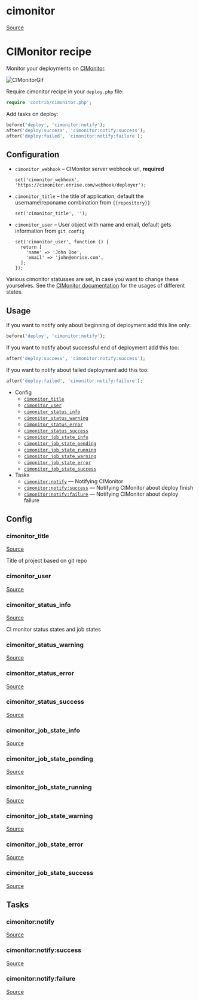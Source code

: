 <!-- DO NOT EDIT THIS FILE! -->
<!-- Instead edit contrib/cimonitor.php -->
<!-- Then run bin/docgen -->

# cimonitor

[Source](/contrib/cimonitor.php)


# CIMonitor recipe

Monitor your deployments on [CIMonitor](https://github.com/CIMonitor/CIMonitor).

![CIMonitorGif](https://www.steefmin.xyz/deployer-example.gif)

Require cimonitor recipe in your `deploy.php` file:

```php
require 'contrib/cimonitor.php';
```

Add tasks on deploy:

```php
before('deploy', 'cimonitor:notify');
after('deploy:success', 'cimonitor:notify:success');
after('deploy:failed', 'cimonitor:notify:failure');
```

## Configuration

- `cimonitor_webhook` – CIMonitor server webhook url, **required**
  ```
  set('cimonitor_webhook', 'https://cimonitor.enrise.com/webhook/deployer');
  ```
- `cimonitor_title` – the title of application, default the username\reponame combination from `{{repository}}`
  ```
  set('cimonitor_title', '');
  ```
- `cimonitor_user` – User object with name and email, default gets information from `git config`
  ```
  set('cimonitor_user', function () {
    return [
      'name' => 'John Doe',
      'email' => 'john@enrise.com',
    ];
  });
  ```

Various cimonitor statusses are set, in case you want to change these yourselves. See the [CIMonitor documentation](https://cimonitor.readthedocs.io/en/latest/) for the usages of different states.

## Usage

If you want to notify only about beginning of deployment add this line only:

```php
before('deploy', 'cimonitor:notify');
```

If you want to notify about successful end of deployment add this too:

```php
after('deploy:success', 'cimonitor:notify:success');
```

If you want to notify about failed deployment add this too:

```php
after('deploy:failed', 'cimonitor:notify:failure');
```


* Config
  * [`cimonitor_title`](#cimonitor_title)
  * [`cimonitor_user`](#cimonitor_user)
  * [`cimonitor_status_info`](#cimonitor_status_info)
  * [`cimonitor_status_warning`](#cimonitor_status_warning)
  * [`cimonitor_status_error`](#cimonitor_status_error)
  * [`cimonitor_status_success`](#cimonitor_status_success)
  * [`cimonitor_job_state_info`](#cimonitor_job_state_info)
  * [`cimonitor_job_state_pending`](#cimonitor_job_state_pending)
  * [`cimonitor_job_state_running`](#cimonitor_job_state_running)
  * [`cimonitor_job_state_warning`](#cimonitor_job_state_warning)
  * [`cimonitor_job_state_error`](#cimonitor_job_state_error)
  * [`cimonitor_job_state_success`](#cimonitor_job_state_success)
* Tasks
  * [`cimonitor:notify`](#cimonitornotify) — Notifying CIMonitor
  * [`cimonitor:notify:success`](#cimonitornotifysuccess) — Notifying CIMonitor about deploy finish
  * [`cimonitor:notify:failure`](#cimonitornotifyfailure) — Notifying CIMonitor about deploy failure

## Config
### cimonitor_title
[Source](https://github.com/deployphp/deployer/search?q=%22cimonitor_title%22+in%3Afile+language%3Aphp+path%3Acontrib+filename%3Acimonitor.php)

Title of project based on git repo

### cimonitor_user
[Source](https://github.com/deployphp/deployer/search?q=%22cimonitor_user%22+in%3Afile+language%3Aphp+path%3Acontrib+filename%3Acimonitor.php)



### cimonitor_status_info
[Source](https://github.com/deployphp/deployer/search?q=%22cimonitor_status_info%22+in%3Afile+language%3Aphp+path%3Acontrib+filename%3Acimonitor.php)

CI monitor status states and job states

### cimonitor_status_warning
[Source](https://github.com/deployphp/deployer/search?q=%22cimonitor_status_warning%22+in%3Afile+language%3Aphp+path%3Acontrib+filename%3Acimonitor.php)



### cimonitor_status_error
[Source](https://github.com/deployphp/deployer/search?q=%22cimonitor_status_error%22+in%3Afile+language%3Aphp+path%3Acontrib+filename%3Acimonitor.php)



### cimonitor_status_success
[Source](https://github.com/deployphp/deployer/search?q=%22cimonitor_status_success%22+in%3Afile+language%3Aphp+path%3Acontrib+filename%3Acimonitor.php)



### cimonitor_job_state_info
[Source](https://github.com/deployphp/deployer/search?q=%22cimonitor_job_state_info%22+in%3Afile+language%3Aphp+path%3Acontrib+filename%3Acimonitor.php)



### cimonitor_job_state_pending
[Source](https://github.com/deployphp/deployer/search?q=%22cimonitor_job_state_pending%22+in%3Afile+language%3Aphp+path%3Acontrib+filename%3Acimonitor.php)



### cimonitor_job_state_running
[Source](https://github.com/deployphp/deployer/search?q=%22cimonitor_job_state_running%22+in%3Afile+language%3Aphp+path%3Acontrib+filename%3Acimonitor.php)



### cimonitor_job_state_warning
[Source](https://github.com/deployphp/deployer/search?q=%22cimonitor_job_state_warning%22+in%3Afile+language%3Aphp+path%3Acontrib+filename%3Acimonitor.php)



### cimonitor_job_state_error
[Source](https://github.com/deployphp/deployer/search?q=%22cimonitor_job_state_error%22+in%3Afile+language%3Aphp+path%3Acontrib+filename%3Acimonitor.php)



### cimonitor_job_state_success
[Source](https://github.com/deployphp/deployer/search?q=%22cimonitor_job_state_success%22+in%3Afile+language%3Aphp+path%3Acontrib+filename%3Acimonitor.php)




## Tasks
### cimonitor:notify
[Source](https://github.com/deployphp/deployer/search?q=%22cimonitor%3Anotify%22+in%3Afile+language%3Aphp+path%3Acontrib+filename%3Acimonitor.php)



### cimonitor:notify:success
[Source](https://github.com/deployphp/deployer/search?q=%22cimonitor%3Anotify%3Asuccess%22+in%3Afile+language%3Aphp+path%3Acontrib+filename%3Acimonitor.php)



### cimonitor:notify:failure
[Source](https://github.com/deployphp/deployer/search?q=%22cimonitor%3Anotify%3Afailure%22+in%3Afile+language%3Aphp+path%3Acontrib+filename%3Acimonitor.php)



